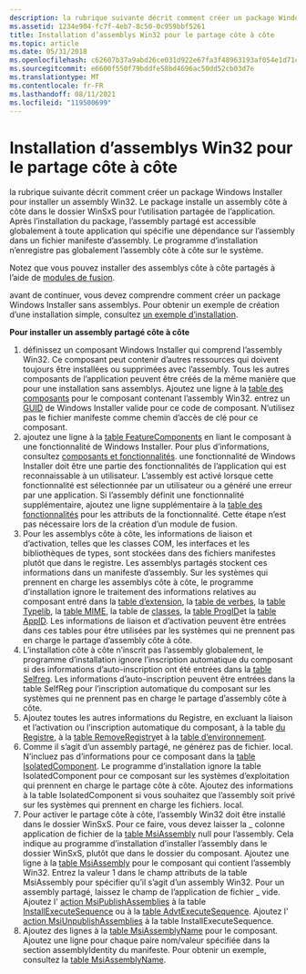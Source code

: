 ```yaml
---
description: la rubrique suivante décrit comment créer un package Windows Installer pour installer un assembly Win32.
ms.assetid: 1234e904-fc7f-4eb7-8c50-0c959bbf5261
title: Installation d’assemblys Win32 pour le partage côte à côte
ms.topic: article
ms.date: 05/31/2018
ms.openlocfilehash: c62607b37a9abd26ce031d922e67fa3f48963193af054e1d71c6903474220e82
ms.sourcegitcommit: e6600f550f79bddfe58bd4696ac50dd52cb03d7e
ms.translationtype: MT
ms.contentlocale: fr-FR
ms.lasthandoff: 08/11/2021
ms.locfileid: "119500699"
---
```

# <a name="installing-win32-assemblies-for-side-by-side-sharing"></a>Installation d’assemblys Win32 pour le partage côte à côte

la rubrique suivante décrit comment créer un package Windows Installer pour installer un assembly Win32. Le package installe un assembly côte à côte dans le dossier WinSxS pour l’utilisation partagée de l’application. Après l’installation du package, l’assembly partagé est accessible globalement à toute application qui spécifie une dépendance sur l’assembly dans un fichier manifeste d’assembly. Le programme d’installation n’enregistre pas globalement l’assembly côte à côte sur le système.

Notez que vous pouvez installer des assemblys côte à côte partagés à l’aide de [modules de fusion](merge-modules.md).

avant de continuer, vous devez comprendre comment créer un package Windows Installer sans assemblys. Pour obtenir un exemple de création d’une installation simple, consultez [un exemple d’installation](an-installation-example.md).

**Pour installer un assembly partagé côte à côte**

1.  définissez un composant Windows Installer qui comprend l’assembly Win32. Ce composant peut contenir d’autres ressources qui doivent toujours être installées ou supprimées avec l’assembly. Tous les autres composants de l’application peuvent être créés de la même manière que pour une installation sans assemblys. Ajoutez une ligne à la [table des composants](component-table.md) pour le composant contenant l’assembly Win32. entrez un [GUID](guid.md) de Windows Installer valide pour ce code de composant. N’utilisez pas le fichier manifeste comme chemin d’accès de clé pour ce composant.
2.  ajoutez une ligne à la [table FeatureComponents](featurecomponents-table.md) en liant le composant à une fonctionnalité de Windows Installer. Pour plus d’informations, consultez [composants et fonctionnalités](components-and-features.md). une fonctionnalité de Windows Installer doit être une partie des fonctionnalités de l’application qui est reconnaissable à un utilisateur. L’assembly est activé lorsque cette fonctionnalité est sélectionnée par un utilisateur ou a généré une erreur par une application. Si l’assembly définit une fonctionnalité supplémentaire, ajoutez une ligne supplémentaire à la [table des fonctionnalités](feature-table.md) pour les attributs de la fonctionnalité. Cette étape n’est pas nécessaire lors de la création d’un module de fusion.
3.  Pour les assemblys côte à côte, les informations de liaison et d’activation, telles que les classes COM, les interfaces et les bibliothèques de types, sont stockées dans des fichiers manifestes plutôt que dans le registre. Les assemblys partagés stockent ces informations dans un manifeste d’assembly. Sur les systèmes qui prennent en charge les assemblys côte à côte, le programme d’installation ignore le traitement des informations relatives au composant entré dans la [table d’extension](extension-table.md), la [table de verbes](verb-table.md), la [table Typelib](typelib-table.md), la [table MIME](mime-table.md), la table de [classes](class-table.md), la [table ProgID](progid-table.md)et la [table AppID](appid-table.md). Les informations de liaison et d’activation peuvent être entrées dans ces tables pour être utilisées par les systèmes qui ne prennent pas en charge le partage d’assembly côte à côte.
4.  L’installation côte à côte n’inscrit pas l’assembly globalement, le programme d’installation ignore l’inscription automatique du composant si des informations d’auto-inscription ont été entrées dans la [table Selfreg](selfreg-table.md). Les informations d’auto-inscription peuvent être entrées dans la table SelfReg pour l’inscription automatique du composant sur les systèmes qui ne prennent pas en charge le partage d’assembly côte à côte.
5.  Ajoutez toutes les autres informations du Registre, en excluant la liaison et l’activation ou l’inscription automatique du composant, à la table [du Registre](registry-table.md), à la [table RemoveRegistry](removeregistry-table.md)et à la [table d’environnement](environment-table.md).
6.  Comme il s’agit d’un assembly partagé, ne générez pas de fichier. local. N’incluez pas d’informations pour ce composant dans la [table IsolatedComponent](isolatedcomponent-table.md). Le programme d’installation ignore la table IsolatedComponent pour ce composant sur les systèmes d’exploitation qui prennent en charge le partage côte à côte. Ajoutez des informations à la table IsolatedComponent si vous souhaitez que l’assembly soit privé sur les systèmes qui prennent en charge les fichiers. local.
7.  Pour activer le partage côte à côte, l’assembly Win32 doit être installé dans le dossier WinSxS. Pour ce faire, vous devez laisser la \_ colonne application de fichier de la [table MsiAssembly](msiassembly-table.md) null pour l’assembly. Cela indique au programme d’installation d’installer l’assembly dans le dossier WinSxS, plutôt que dans le dossier du composant. Ajoutez une ligne à la [table MsiAssembly](msiassembly-table.md) pour le composant qui contient l’assembly Win32. Entrez la valeur 1 dans le champ attributs de la table MsiAssembly pour spécifier qu’il s’agit d’un assembly Win32. Pour un assembly partagé, laissez le champ de l’application de fichier \_ vide. Ajoutez l' [action MsiPublishAssemblies](msipublishassemblies-action.md) à la table [InstallExecuteSequence](installexecutesequence-table.md) ou à la [table AdvtExecuteSequence](advtexecutesequence-table.md). Ajoutez l' [action MsiUnpublishAssemblies](msiunpublishassemblies-action.md) à la table InstallExecuteSequence.
8.  Ajoutez des lignes à la [table MsiAssemblyName](msiassemblyname-table.md) pour le composant. Ajoutez une ligne pour chaque paire nom/valeur spécifiée dans la section assemblyIdentity du manifeste. Pour obtenir un exemple, consultez la [table MsiAssemblyName](msiassemblyname-table.md).

 

 



